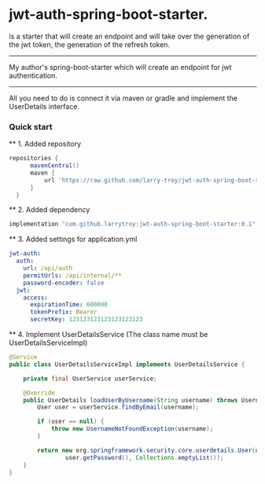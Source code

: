 

jwt-auth-spring-boot-starter.
=====================

is a starter that will create an endpoint and will take over
 the generation of the jwt token, the generation 
 of the refresh token.
***
My author's spring-boot-starter 
which will create an endpoint 
for jwt authentication.
***
All you need to do is connect it via maven or gradle 
and implement the UserDetails interface.

### Quick start
** 1. Added repository
```groovy
repositories {
      mavenCentral()
      maven {
          url 'https://raw.github.com/larry-troy/jwt-auth-spring-boot-starter/mvn-repo'
      }
  }
```

** 2. Added dependency
```groovy
implementation "com.github.larrytroy:jwt-auth-spring-boot-starter:0.1"
```

** 3. Added settings for application.yml
```yaml
jwt-auth:
  auth:
    url: /api/auth
    permitUrls: /api/internal/**
    password-encoder: false
  jwt:
    access:
      expirationTime: 600000
      tokenPrefix: Bearer
      secretKey: 123123123123123123123
```


** 4. Implement UserDetailsService (The class name must be UserDetailsServiceImpl)
```java
@Service
public class UserDetailsServiceImpl implements UserDetailsService {

    private final UserService userService;

    @Override
    public UserDetails loadUserByUsername(String username) throws UsernameNotFoundException {
        User user = userService.findByEmail(username);

        if (user == null) {
            throw new UsernameNotFoundException(username);
        }

        return new org.springframework.security.core.userdetails.User(user.getEmail(),
                user.getPassword(), Collections.emptyList());
    }
}
```